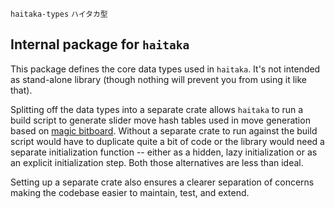 `haitaka-types` `ハイタカ型`

## Internal package for `haitaka`

This package defines the core data types used in `haitaka`. It's not intended
as stand-alone library (though nothing will prevent you from using it like that). 

Splitting off the data types into a separate crate allows `haitaka` to run a
build script to generate slider move hash tables used in move generation based on
[magic bitboard](https://analog-hors.github.io/site/magic-bitboards/). Without a 
separate crate to run against the build script would have to duplicate quite a bit
of code or the library would need a separate initialization function -- either as
 a hidden, lazy initialization or as an explicit initialization step. Both those 
 alternatives are less than ideal.

Setting up a separate crate also ensures a clearer separation of concerns making
the codebase easier to maintain, test, and extend.